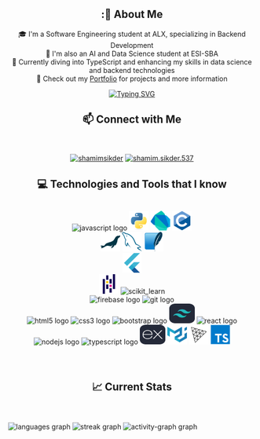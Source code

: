 

<div align="center">
  
## :🚀 About Me</br>

🎓 I'm a Software Engineering student at ALX, specializing in Backend Development  
🤖 I'm also an AI and Data Science student at ESI-SBA  
🌱 Currently diving into TypeScript and enhancing my skills in data science and backend technologies  
💼 Check out my [Portfolio](https://aminaghandouz.vercel.app) for projects and more information
</div>

<div align="center">
<p align="center">
  <a href="https://git.io/typing-svg"><img src="https://readme-typing-svg.demolab.com?font=Courier+Prime&pause=1000&width=435&lines=amina+ghandouz;Software+Engineering;AI+%26+Data+Science+Student++" alt="Typing SVG" /></a>
</div>

<div align="center">
  
## :mailbox: Connect with Me</br>
</div>

<br />
<p align="center">
<a href="https://www.linkedin.com/in/aminaghandouz/" target="blank"><img align="center" src="https://raw.githubusercontent.com/rahuldkjain/github-profile-readme-generator/master/src/images/icons/Social/linked-in-alt.svg" alt="shamimsikder" height="30" width="40" /></a>
<a href="https://instagram.com/amina._.gh_" target="blank"><img align="center" src="https://raw.githubusercontent.com/rahuldkjain/github-profile-readme-generator/master/src/images/icons/Social/instagram.svg" alt="shamim.sikder.537" height="30" width="40" /></a>
</p>

<div align="center">

## :computer: Technologies and Tools that I know
  
<br />

<img src="https://cdn.jsdelivr.net/gh/devicons/devicon/icons/javascript/javascript-original.svg" height="40" width="52" alt="javascript logo"  />
<img margin="10px" height="40" src="https://raw.githubusercontent.com/devicons/devicon/master/icons/python/python-original.svg" alt="python"/>
<img margin="10px" height="40" src="https://raw.githubusercontent.com/devicons/devicon/master/icons/dart/dart-original.svg" alt="python"/>
<img margin="10px" height="40" src="https://raw.githubusercontent.com/devicons/devicon/master/icons/c/c-original.svg" alt="python"/>

<br />

<img margin="10px" height="40" src="https://raw.githubusercontent.com/devicons/devicon/master/icons/mariadb/mariadb-original.svg" alt="python"/>
<img margin="10px" height="40" src="https://raw.githubusercontent.com/devicons/devicon/master/icons/mysql/mysql-original.svg" alt="python"/>
<img margin="10px" height="40" src="https://raw.githubusercontent.com/devicons/devicon/master/icons/sqlite/sqlite-original.svg" alt="python"/>

<br />

<img margin="10px" height="40" src="https://raw.githubusercontent.com/devicons/devicon/master/icons/flutter/flutter-original.svg" alt="python"/>

<br />

<img margin="10px" height="40" src="https://raw.githubusercontent.com/devicons/devicon/2ae2a900d2f041da66e950e4d48052658d850630/icons/pandas/pandas-original.svg" alt="pandas"/>
<img margin="10px" height="40" src="https://upload.wikimedia.org/wikipedia/commons/0/05/Scikit_learn_logo_small.svg" alt="scikit_learn"/>

<br />

<img src="https://cdn.jsdelivr.net/gh/devicons/devicon/icons/firebase/firebase-plain.svg" height="40" width="52" alt="firebase logo"/>
<img src="https://cdn.jsdelivr.net/gh/devicons/devicon/icons/git/git-original.svg" height="40" width="52" alt="git logo"  />

<br />

<img src="https://cdn.jsdelivr.net/gh/devicons/devicon/icons/html5/html5-original.svg" height="40" width="52" alt="html5 logo"  />
<img src="https://cdn.jsdelivr.net/gh/devicons/devicon/icons/css3/css3-original.svg" height="40" width="52" alt="css3 logo"  />
<img src="https://cdn.jsdelivr.net/gh/devicons/devicon/icons/bootstrap/bootstrap-original.svg" height="40" width="52" alt="bootstrap logo"  />
<img src="https://raw.githubusercontent.com/tandpfun/skill-icons/main/icons/TailwindCSS-Dark.svg" height="40" width="52" alt="tailwindcss logo"  />
<img src="https://cdn.jsdelivr.net/gh/devicons/devicon/icons/react/react-original.svg" height="40" width="52" alt="react logo"  />

<br /> 

<img src="https://cdn.jsdelivr.net/gh/devicons/devicon/icons/nodejs/nodejs-original.svg" height="40" width="52" alt="nodejs logo"  />
<img src="https://cdn.jsdelivr.net/gh/devicons/devicon/icons/typescript/typescript-original.svg" height="40" width="52" alt="typescript logo"  />
<img src="https://raw.githubusercontent.com/tandpfun/skill-icons/main/icons/ExpressJS-Dark.svg" height="40" width="52" alt="express logo"  /> 
<img margin="10px" height="40" src="https://raw.githubusercontent.com/devicons/devicon/master/icons/materialui/materialui-original.svg" alt="python"/>
<img margin="10px" height="40" src="https://raw.githubusercontent.com/devicons/devicon/master/icons/threejs/threejs-original.svg" alt="python"/>
<img margin="10px" height="40" src="https://raw.githubusercontent.com/devicons/devicon/master/icons/typescript/typescript-original.svg" alt="python"/>
  
</div>

###

</div>
<br />

<div align="center">
  
 ## :chart_with_upwards_trend: Current Stats
</br>
</div>
<br />

<img src="https://github-readme-stats.vercel.app/api/top-langs?username=amaliahm&locale=en&hide_title=false&layout=compact&card_width=320&langs_count=5&theme=dracula&hide_border=false&order=2" height="150" alt="languages graph"  />
<img src="https://streak-stats.demolab.com?user=amaliahm&locale=en&mode=daily&theme=dracula&hide_border=false&border_radius=5&order=3" height="150" alt="streak graph"  />
<img src="https://github-readme-activity-graph.vercel.app/graph?username=amaliahm&radius=16&theme=react&area=true&order=5" height="300" alt="activity-graph graph"  />


